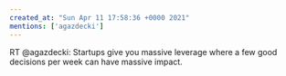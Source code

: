 ```yaml
---
created_at: "Sun Apr 11 17:58:36 +0000 2021"
mentions: ['agazdecki']
---
```


RT @agazdecki: Startups give you massive leverage where a few good decisions per week can have massive impact.